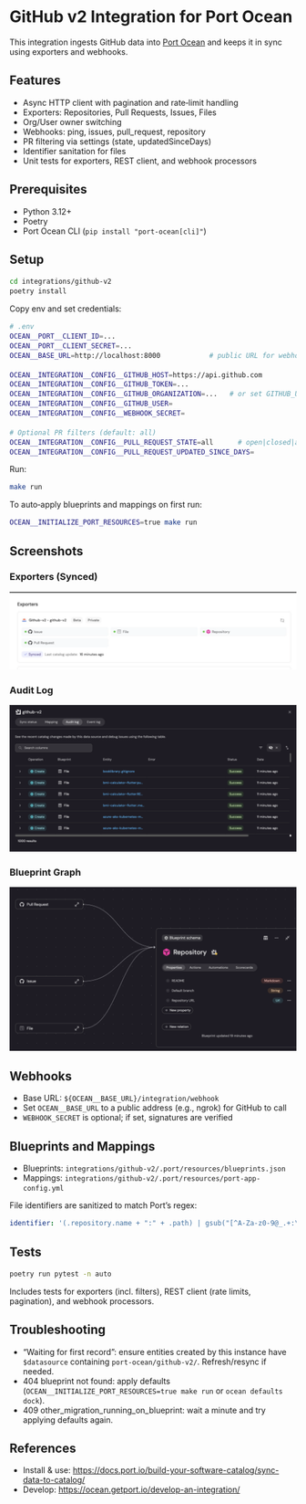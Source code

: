 # GitHub v2 Integration for Port Ocean

This integration ingests GitHub data into [Port Ocean](https://www.getport.io/) and keeps it in sync using exporters and webhooks.

## Features

- Async HTTP client with pagination and rate‑limit handling
- Exporters: Repositories, Pull Requests, Issues, Files
- Org/User owner switching
- Webhooks: ping, issues, pull_request, repository
- PR filtering via settings (state, updatedSinceDays)
- Identifier sanitation for files
- Unit tests for exporters, REST client, and webhook processors

## Prerequisites

- Python 3.12+
- Poetry
- Port Ocean CLI (`pip install "port-ocean[cli]"`)

## Setup

```bash
cd integrations/github-v2
poetry install
```

Copy env and set credentials:

```bash
# .env
OCEAN__PORT__CLIENT_ID=...
OCEAN__PORT__CLIENT_SECRET=...
OCEAN__BASE_URL=http://localhost:8000            # public URL for webhooks

OCEAN__INTEGRATION__CONFIG__GITHUB_HOST=https://api.github.com
OCEAN__INTEGRATION__CONFIG__GITHUB_TOKEN=...
OCEAN__INTEGRATION__CONFIG__GITHUB_ORGANIZATION=...   # or set GITHUB_USER
OCEAN__INTEGRATION__CONFIG__GITHUB_USER=
OCEAN__INTEGRATION__CONFIG__WEBHOOK_SECRET=

# Optional PR filters (default: all)
OCEAN__INTEGRATION__CONFIG__PULL_REQUEST_STATE=all      # open|closed|all
OCEAN__INTEGRATION__CONFIG__PULL_REQUEST_UPDATED_SINCE_DAYS=
```

Run:

```bash
make run
```

To auto‑apply blueprints and mappings on first run:

```bash
OCEAN__INITIALIZE_PORT_RESOURCES=true make run
```

## Screenshots

### Exporters (Synced)
![Exporters Synced](docs/exporters-synced.png)

### Audit Log
![Audit Log](docs/audit-log.png)

### Blueprint Graph
![Blueprint Graph](docs/blueprint-graph.png)

## Webhooks

- Base URL: `${OCEAN__BASE_URL}/integration/webhook`
- Set `OCEAN__BASE_URL` to a public address (e.g., ngrok) for GitHub to call
- `WEBHOOK_SECRET` is optional; if set, signatures are verified

## Blueprints and Mappings

- Blueprints: `integrations/github-v2/.port/resources/blueprints.json`
- Mappings: `integrations/github-v2/.port/resources/port-app-config.yml`

File identifiers are sanitized to match Port’s regex:

```yaml
identifier: '(.repository.name + ":" + .path) | gsub("[^A-Za-z0-9@_.+:\\/=-]"; "_")'
```

## Tests

```bash
poetry run pytest -n auto
```

Includes tests for exporters (incl. filters), REST client (rate limits, pagination), and webhook processors.

## Troubleshooting

- “Waiting for first record”: ensure entities created by this instance have `$datasource` containing `port-ocean/github-v2/`. Refresh/resync if needed.
- 404 blueprint not found: apply defaults (`OCEAN__INITIALIZE_PORT_RESOURCES=true make run` or `ocean defaults dock`).
- 409 other_migration_running_on_blueprint: wait a minute and try applying defaults again.

## References

- Install & use: https://docs.port.io/build-your-software-catalog/sync-data-to-catalog/
- Develop: https://ocean.getport.io/develop-an-integration/